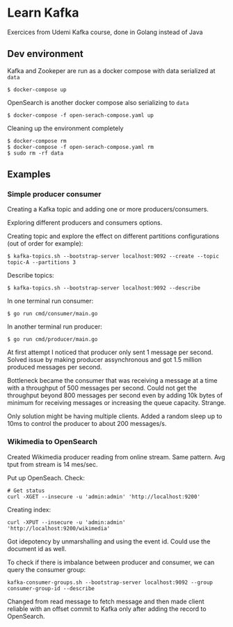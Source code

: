# Learn Kafka

Exercices from Udemi Kafka course, done in Golang instead of Java

## Dev environment

Kafka and Zookeper are run as a docker compose with data serialized at `data`

```
$ docker-compose up
```

OpenSearch is another docker compose also serializing to `data`

```
$ docker-compose -f open-serach-compose.yaml up
```

Cleaning up the environment completely

```
$ docker-compose rm
$ docker-compose -f open-serach-compose.yaml rm
$ sudo rm -rf data
```

## Examples

### Simple producer consumer
Creating a Kafka topic and adding one or more producers/consumers. 

Exploring different producers and consumers options.

Creating topic and explore the effect on different partitions configurations (out of order for example):
```
$ kafka-topics.sh --bootstrap-server localhost:9092 --create --topic topic-A --partitions 3
```

Describe topics:
```
$ kafka-topics.sh --bootstrap-server localhost:9092 --describe
```

In one terminal run consumer:
```
$ go run cmd/consumer/main.go 
```

In another terminal run producer:
```
$ go run cmd/producer/main.go
```

At first attempt I noticed that producer only sent 1 message per second. 
Solved issue by making producer assynchronous and got 1.5 million produced messages per second. 

Bottleneck became the consumer that was receiving a message at a time with a throughput of 500 messages per second. Could not get the throughput beyond 800 messages per second even by adding 10k bytes of minimum for receiving messages or increasing the queue capacity. Strange.

Only solution might be having multiple clients. Added a random sleep up to 10ms to control the producer to about 200 messages/s.

### Wikimedia to OpenSearch

Created Wikimedia producer reading from online stream. Same pattern. Avg tput from stream is 14 mes/sec.

Put up OpenSeach. Check:
```
# Get status
curl -XGET --insecure -u 'admin:admin' 'http://localhost:9200'
```

Creating index:
```
curl -XPUT --insecure -u 'admin:admin' 'http://localhost:9200/wikimedia'
```

Got idepotency by unmarshalling and using the event id. Could use the document id as well.

To check if there is imbalance between producer and consumer, we can query the consumer group:
```
kafka-consumer-groups.sh --bootstrap-server localhost:9092 --group consumer-group-id --describe
```

Changed from read message to fetch message and then made client reliable with an offset commit to Kafka only after adding the record to OpenSearch.

